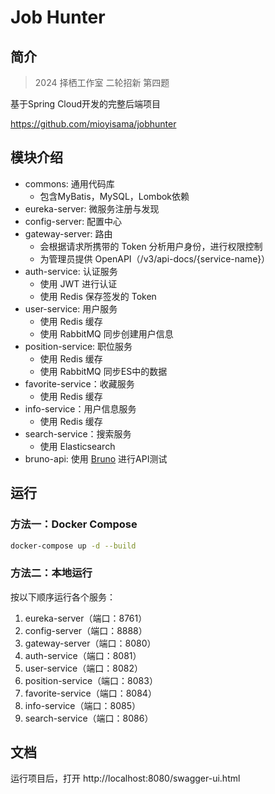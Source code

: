 # Job Hunter

## 简介

> 2024 择栖工作室 二轮招新 第四题

基于Spring Cloud开发的完整后端项目

https://github.com/mioyisama/jobhunter

## 模块介绍

- commons: 通用代码库
  - 包含MyBatis，MySQL，Lombok依赖
- eureka-server: 微服务注册与发现
- config-server: 配置中心
- gateway-server: 路由
  - 会根据请求所携带的 Token 分析用户身份，进行权限控制
  - 为管理员提供 OpenAPI（/v3/api-docs/{service-name}）
- auth-service: 认证服务
  - 使用 JWT 进行认证
  - 使用 Redis 保存签发的 Token
- user-service: 用户服务
  - 使用 Redis 缓存
  - 使用 RabbitMQ 同步创建用户信息
- position-service: 职位服务
  - 使用 Redis 缓存
  - 使用 RabbitMQ 同步ES中的数据
- favorite-service：收藏服务
  - 使用 Redis 缓存
- info-service：用户信息服务
  - 使用 Redis 缓存
- search-service：搜索服务
  - 使用 Elasticsearch
- bruno-api: 使用 [Bruno](https://www.usebruno.com/) 进行API测试

## 运行

### 方法一：Docker Compose

```bash
docker-compose up -d --build
```

### 方法二：本地运行

按以下顺序运行各个服务：
1. eureka-server（端口：8761）
2. config-server（端口：8888）
3. gateway-server（端口：8080）
4. auth-service（端口：8081）
5. user-service（端口：8082）
6. position-service（端口：8083）
7. favorite-service（端口：8084）
8. info-service（端口：8085）
9. search-service（端口：8086）

## 文档

运行项目后，打开 http://localhost:8080/swagger-ui.html